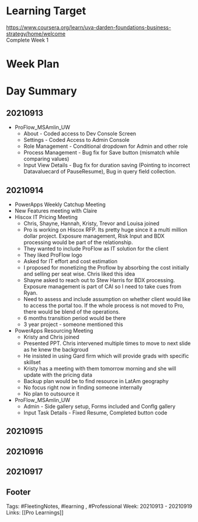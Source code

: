 # Learning Target  

https://www.coursera.org/learn/uva-darden-foundations-business-strategy/home/welcome  
Complete Week 1   
    

# Week Plan  

  

# Day Summary 
## 20210913
- ProFlow_MSAmlin_UW
	- About - Coded access to Dev Console Screen
	- Settings - Coded Access to Admin Console
	- Role Management - Conditional dropdown for Admin and other role
	- Process Management - Bug fix for Save button (mismatch while comparing values)
	- Input View Details - Bug fix for duration saving (Pointing to incorrect Datavaluecard of PauseResume), Bug in query field collection.

## 20210914
- PowerApps Weekly Catchup Meeting
- New Features meeting with Claire
- Hiscox IT Pricing Meeting
	- Chris, Shayne, Hannah, Kristy, Trevor and Louisa joined
	- Pro is working on Hiscox RFP. Its pretty huge since it a multi million dollar project. Exposure management, Risk Input and BDX processing would be part of the relationship.
	- They wanted to include ProFlow as IT solution for the client
	- They liked ProFlow logo
	- Asked for IT effort and cost estimation
	- I proposed for monetizing the Proflow by absorbing the cost initially and selling per seat wise. Chris liked this idea
	- Shayne asked to reach out to Stew Harris for BDX processing. Exposure management is part of CAI so I need to take cues from Ryan.
	- Need to assess and include assumption on whether client would like to access the portal too. If the whole process is not moved to Pro, there would be blend of the operations.
	- 6 months transition period would be there
	- 3 year project - someone mentioned this
- PowerApps Resourcing Meeting
	- Kristy and Chris joined
	- Presented PPT. Chris intervened multiple times to move to next slide as he knew the backgroud
	- He insisted in using Gard firm which will provide grads with specific skillset
	- Kristy has a meeting with them tomorrow morning and she will update with the pricing data
	- Backup plan would be to find resource in LatAm geography
	- No focus right now in finding someone internally
	- No plan to outsource it
- ProFlow_MSAmlin_UW
	- Admin - Side gallery setup, Forms included and Conflg gallery
	- Input Task Details - Fixed Resume, Completed button code


## 20210915

## 20210916

## 20210917



## Footer

Tags: #FleetingNotes, #learning , #Professional
Week: 20210913 - 20210919
Links: [[Pro Learnings]]

<!--
Comment - 
-->
<!--stackedit_data:
eyJoaXN0b3J5IjpbMTA5OTk3OTk5OSwyMDg2MTUwMDg5LC0xNz
Y3NzUyMjAzLC01MTE0MDY2NzYsLTU1MDk3MjE5NiwtMTA3MTM2
OTQ4MiwyOTg3MzEzMTUsNDgwMzc2OTc2XX0=
-->